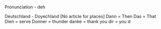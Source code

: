 Pronunciation - deh

Deutschland - Doyechland [No article for places]
Dann = Then
Das = That
Dien = serve
Donner = thunder
danke = thank you
dir = you
d